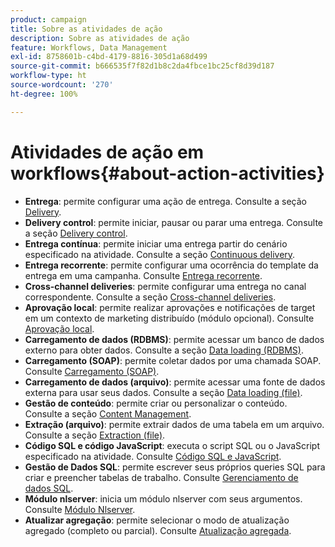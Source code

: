 ```yaml
---
product: campaign
title: Sobre as atividades de ação
description: Sobre as atividades de ação
feature: Workflows, Data Management
exl-id: 8758601b-c4bd-4179-8816-305d1a68d499
source-git-commit: b666535f7f82d1b8c2da4fbce1bc25cf8d39d187
workflow-type: ht
source-wordcount: '270'
ht-degree: 100%

---
```


# Atividades de ação em workflows{#about-action-activities}



* **Entrega**: permite configurar uma ação de entrega. Consulte a seção [Delivery](delivery.md).
* **Delivery control**: permite iniciar, pausar ou parar uma entrega. Consulte a seção [Delivery control](delivery-control.md).
* **Entrega contínua**: permite iniciar uma entrega partir do cenário especificado na atividade. Consulte a seção [Continuous delivery](continuous-delivery.md).
* **Entrega recorrente**: permite configurar uma ocorrência do template da entrega em uma campanha. Consulte [Entrega recorrente](recurring-delivery.md).
* **Cross-channel deliveries**: permite configurar uma entrega no canal correspondente. Consulte a seção [Cross-channel deliveries](cross-channel-deliveries.md).
* **Aprovação local**: permite realizar aprovações e notificações de target em um contexto de marketing distribuído (módulo opcional). Consulte [Aprovação local](local-approval.md).
* **Carregamento de dados (RDBMS)**: permite acessar um banco de dados externo para obter dados. Consulte a seção [Data loading (RDBMS)](data-loading-rdbms.md).
* **Carregamento (SOAP)**: permite coletar dados por uma chamada SOAP. Consulte [Carregamento (SOAP)](loading-soap.md).
* **Carregamento de dados (arquivo)**: permite acessar uma fonte de dados externa para usar seus dados. Consulte a seção [Data loading (file)](data-loading-file.md).
* **Gestão de conteúdo**: permite criar ou personalizar o conteúdo. Consulte a seção [Content Management](content-management.md).
* **Extração (arquivo)**: permite extrair dados de uma tabela em um arquivo. Consulte a seção [Extraction (file)](extraction-file.md).
* **Código SQL e código JavaScript**: executa o script SQL ou o JavaScript especificado na atividade. Consulte [Código SQL e JavaScript](sql-code-and-javascript-code.md).
* **Gestão de Dados SQL**: permite escrever seus próprios queries SQL para criar e preencher tabelas de trabalho. Consulte [Gerenciamento de dados SQL](sql-data-management.md).
* **Módulo nlserver**: inicia um módulo nlserver com seus argumentos. Consulte [Módulo Nlserver](nlserver-module.md).
* **Atualizar agregação**: permite selecionar o modo de atualização agregado (completo ou parcial). Consulte [Atualização agregada](update-aggregate.md).
